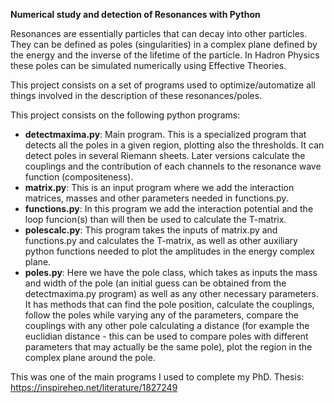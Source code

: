 **Numerical study and detection of Resonances with Python**

Resonances are essentially particles that can decay into other particles. 
They can be defined as poles (singularities) in a complex plane defined by the energy and the inverse of the lifetime of the particle. 
In Hadron Physics these poles can be simulated numerically using Effective Theories. 

This project consists on a set of programs used to optimize/automatize all things involved in the description of these resonances/poles.

This project consists on the following python programs:
- **detectmaxima.py**: Main program.
This is a specialized program that detects all the poles in a given region, plotting also the thresholds. It can detect poles in several Riemann sheets. Later versions calculate the couplings and the contribution of each channels to the resonance wave function (compositeness).
- **matrix.py**:
This is an input program where we add the interaction matrices, masses and other parameters needed in functions.py.
- **functions.py**:
In this program we add the interaction potential and the loop funcion(s) than will then be used to calculate the T-matrix.
- **polescalc.py**:
This program takes the inputs of matrix.py and functions.py and calculates the T-matrix, as well as other auxiliary python functions needed to plot the amplitudes in the energy complex plane.
- **poles.py**:
Here we have the pole class, which takes as inputs the mass and width of the pole (an initial guess can be obtained from the detectmaxima.py program) as well as any other necessary parameters. It has methods that can find the pole position, calculate the couplings, follow the poles while varying any of the parameters, compare the couplings with any other pole calculating a distance (for example the euclidian distance - this can be used to compare poles with different parameters that may actually be the same pole), plot the region in the complex plane around the pole.

This was one of the main programs I used to complete my PhD. 
Thesis: https://inspirehep.net/literature/1827249
